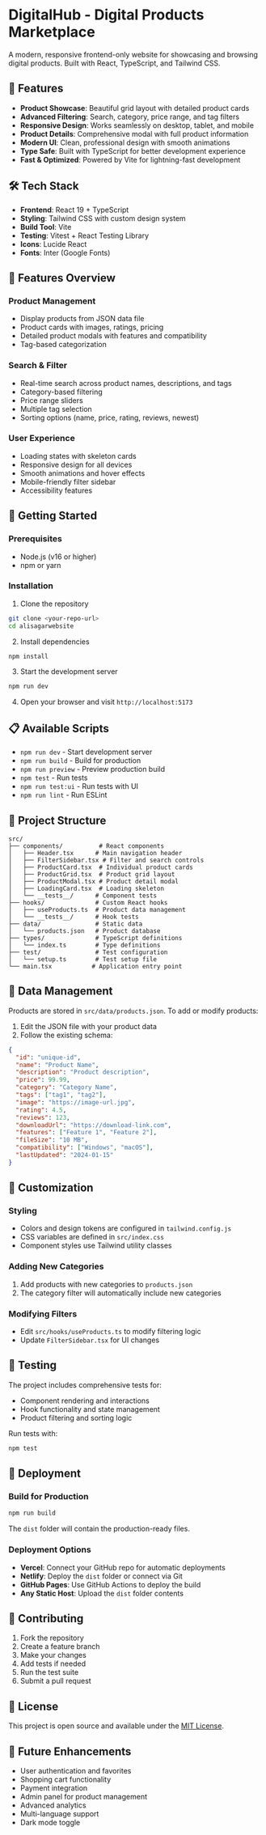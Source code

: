 # DigitalHub - Digital Products Marketplace

A modern, responsive frontend-only website for showcasing and browsing digital products. Built with React, TypeScript, and Tailwind CSS.

## 🚀 Features

- **Product Showcase**: Beautiful grid layout with detailed product cards
- **Advanced Filtering**: Search, category, price range, and tag filters
- **Responsive Design**: Works seamlessly on desktop, tablet, and mobile
- **Product Details**: Comprehensive modal with full product information
- **Modern UI**: Clean, professional design with smooth animations
- **Type Safe**: Built with TypeScript for better development experience
- **Fast & Optimized**: Powered by Vite for lightning-fast development

## 🛠️ Tech Stack

- **Frontend**: React 19 + TypeScript
- **Styling**: Tailwind CSS with custom design system
- **Build Tool**: Vite
- **Testing**: Vitest + React Testing Library
- **Icons**: Lucide React
- **Fonts**: Inter (Google Fonts)

## 📱 Features Overview

### Product Management
- Display products from JSON data file
- Product cards with images, ratings, pricing
- Detailed product modals with features and compatibility
- Tag-based categorization

### Search & Filter
- Real-time search across product names, descriptions, and tags
- Category-based filtering
- Price range sliders
- Multiple tag selection
- Sorting options (name, price, rating, reviews, newest)

### User Experience
- Loading states with skeleton cards
- Responsive design for all devices
- Smooth animations and hover effects
- Mobile-friendly filter sidebar
- Accessibility features

## 🚀 Getting Started

### Prerequisites
- Node.js (v16 or higher)
- npm or yarn

### Installation

1. Clone the repository
```bash
git clone <your-repo-url>
cd alisagarwebsite
```

2. Install dependencies
```bash
npm install
```

3. Start the development server
```bash
npm run dev
```

4. Open your browser and visit `http://localhost:5173`

## 📋 Available Scripts

- `npm run dev` - Start development server
- `npm run build` - Build for production
- `npm run preview` - Preview production build
- `npm test` - Run tests
- `npm run test:ui` - Run tests with UI
- `npm run lint` - Run ESLint

## 📁 Project Structure

```
src/
├── components/          # React components
│   ├── Header.tsx      # Main navigation header
│   ├── FilterSidebar.tsx # Filter and search controls
│   ├── ProductCard.tsx  # Individual product cards
│   ├── ProductGrid.tsx  # Product grid layout
│   ├── ProductModal.tsx # Product detail modal
│   ├── LoadingCard.tsx  # Loading skeleton
│   └── __tests__/      # Component tests
├── hooks/              # Custom React hooks
│   ├── useProducts.ts  # Product data management
│   └── __tests__/      # Hook tests
├── data/               # Static data
│   └── products.json   # Product database
├── types/              # TypeScript definitions
│   └── index.ts        # Type definitions
├── test/               # Test configuration
│   └── setup.ts        # Test setup file
└── main.tsx           # Application entry point
```

## 📝 Data Management

Products are stored in `src/data/products.json`. To add or modify products:

1. Edit the JSON file with your product data
2. Follow the existing schema:

```json
{
  "id": "unique-id",
  "name": "Product Name",
  "description": "Product description",
  "price": 99.99,
  "category": "Category Name",
  "tags": ["tag1", "tag2"],
  "image": "https://image-url.jpg",
  "rating": 4.5,
  "reviews": 123,
  "downloadUrl": "https://download-link.com",
  "features": ["Feature 1", "Feature 2"],
  "fileSize": "10 MB",
  "compatibility": ["Windows", "macOS"],
  "lastUpdated": "2024-01-15"
}
```

## 🎨 Customization

### Styling
- Colors and design tokens are configured in `tailwind.config.js`
- CSS variables are defined in `src/index.css`
- Component styles use Tailwind utility classes

### Adding New Categories
1. Add products with new categories to `products.json`
2. The category filter will automatically include new categories

### Modifying Filters
- Edit `src/hooks/useProducts.ts` to modify filtering logic
- Update `FilterSidebar.tsx` for UI changes

## 🧪 Testing

The project includes comprehensive tests for:
- Component rendering and interactions
- Hook functionality and state management
- Product filtering and sorting logic

Run tests with:
```bash
npm test
```

## 🚀 Deployment

### Build for Production
```bash
npm run build
```

The `dist` folder will contain the production-ready files.

### Deployment Options
- **Vercel**: Connect your GitHub repo for automatic deployments
- **Netlify**: Deploy the `dist` folder or connect via Git
- **GitHub Pages**: Use GitHub Actions to deploy the build
- **Any Static Host**: Upload the `dist` folder contents

## 🤝 Contributing

1. Fork the repository
2. Create a feature branch
3. Make your changes
4. Add tests if needed
5. Run the test suite
6. Submit a pull request

## 📄 License

This project is open source and available under the [MIT License](LICENSE).

## 🔮 Future Enhancements

- User authentication and favorites
- Shopping cart functionality
- Payment integration
- Admin panel for product management
- Advanced analytics
- Multi-language support
- Dark mode toggle
